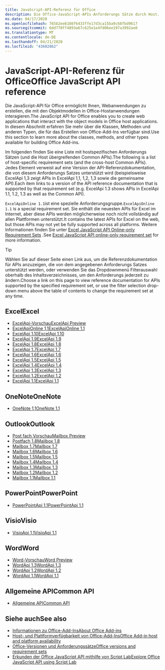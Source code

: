 ```yaml
---
title: JavaScript-API-Referenz für Office
description: Die Office-JavaScript-APIs-Anforderungs Sätze durch Host.
ms.date: 04/17/2020
ms.openlocfilehash: 765b2ee6108f6433ffe17d3ca15ba9c68fbd9617
ms.sourcegitcommit: 6dd770ff4893a67c625e1e4fd06ee197a3992ae0
ms.translationtype: MT
ms.contentlocale: de-DE
ms.lasthandoff: 04/21/2020
ms.locfileid: "43602862"
---
```

# <a name="office-javascript-api-reference"></a><span data-ttu-id="c5a82-103">JavaScript-API-Referenz für Office</span><span class="sxs-lookup"><span data-stu-id="c5a82-103">Office JavaScript API reference</span></span>

<span data-ttu-id="c5a82-104">Die JavaScript-API für Office ermöglicht Ihnen, Webanwendungen zu erstellen, die mit den Objektmodellen in Office-Hostanwendungen interagieren.</span><span class="sxs-lookup"><span data-stu-id="c5a82-104">The JavaScript API for Office enables you to create web applications that interact with the object models in Office host applications.</span></span> <span data-ttu-id="c5a82-105">In diesem Abschnitt erfahren Sie mehr über die Klassen, Methoden und anderen Typen, die für das Erstellen von Office-Add-Ins verfügbar sind.</span><span class="sxs-lookup"><span data-stu-id="c5a82-105">Use this section to learn more about the classes, methods, and other types available for building Office Add-ins.</span></span>

<span data-ttu-id="c5a82-106">Im folgenden finden Sie eine Liste mit hostspezifischen Anforderungs Sätzen (und die Host übergreifenden Common APIs).</span><span class="sxs-lookup"><span data-stu-id="c5a82-106">The following is a list of host-specific requirement sets (and the cross-host Common APIs).</span></span> <span data-ttu-id="c5a82-107">Jedes Element verweist auf eine Version der API-Referenzdokumentation, die von diesem Anforderungs Satzes unterstützt wird (beispielsweise ExcelApi 1,3 zeigt APIs in ExcelApi 1,1, 1,2, 1,3 sowie die gemeinsame API).</span><span class="sxs-lookup"><span data-stu-id="c5a82-107">Each item links to a version of the API reference documentation that is supported by that requirement set (e.g. ExcelApi 1.3 shows APIs in ExcelApi 1.1, 1.2, 1.3 as well as the Common API).</span></span>

<span data-ttu-id="c5a82-108">`ExcelApiOnline 1.1`ist eine spezielle Anforderungsgruppe.</span><span class="sxs-lookup"><span data-stu-id="c5a82-108">`ExcelApiOnline 1.1` is a special requirement set.</span></span> <span data-ttu-id="c5a82-109">Sie enthält die neuesten APIs für Excel im Internet, aber diese APIs werden möglicherweise noch nicht vollständig auf allen Plattformen unterstützt.</span><span class="sxs-lookup"><span data-stu-id="c5a82-109">It contains the latest APIs for Excel on the web, but those APIs may not yet be fully supported across all platforms.</span></span> <span data-ttu-id="c5a82-110">Weitere Informationen finden Sie unter [Excel JavaScript API Online-only Requirement Sets](/office/dev/add-ins/reference/requirement-sets/excel-api-online-requirement-set) .</span><span class="sxs-lookup"><span data-stu-id="c5a82-110">See [Excel JavaScript API online-only requirement set](/office/dev/add-ins/reference/requirement-sets/excel-api-online-requirement-set) for more information.</span></span>

> [!TIP]
> <span data-ttu-id="c5a82-111">Wählen Sie auf dieser Seite einen Link aus, um die Referenzdokumentation für APIs anzuzeigen, die von dem angegebenen Anforderungs Satzes unterstützt werden, oder verwenden Sie das Dropdownmenü Filterauswahl oberhalb des Inhaltsverzeichnisses, um den Anforderungs jederzeit zu ändern.</span><span class="sxs-lookup"><span data-stu-id="c5a82-111">Choose a link on this page to view reference documentation for APIs supported by the specified requirement set, or use the filter selection drop-down menu above the table of contents to change the requirement set at any time.</span></span>

## <a name="excel"></a><span data-ttu-id="c5a82-112">Excel</span><span class="sxs-lookup"><span data-stu-id="c5a82-112">Excel</span></span>

- [<span data-ttu-id="c5a82-113">ExcelApi-Vorschau</span><span class="sxs-lookup"><span data-stu-id="c5a82-113">ExcelApi Preview</span></span>](/javascript/api/excel?view=excel-js-preview)
- [<span data-ttu-id="c5a82-114">ExcelApiOnline 1,1</span><span class="sxs-lookup"><span data-stu-id="c5a82-114">ExcelApiOnline 1.1</span></span>](/javascript/api/excel?view=excel-js-online)
- [<span data-ttu-id="c5a82-115">ExcelApi 1.10</span><span class="sxs-lookup"><span data-stu-id="c5a82-115">ExcelApi 1.10</span></span>](/javascript/api/excel?view=excel-js-1.10)
- [<span data-ttu-id="c5a82-116">ExcelApi 1.9</span><span class="sxs-lookup"><span data-stu-id="c5a82-116">ExcelApi 1.9</span></span>](/javascript/api/excel?view=excel-js-1.9)
- [<span data-ttu-id="c5a82-117">ExcelApi 1.8</span><span class="sxs-lookup"><span data-stu-id="c5a82-117">ExcelApi 1.8</span></span>](/javascript/api/excel?view=excel-js-1.8)
- [<span data-ttu-id="c5a82-118">ExcelApi 1.7</span><span class="sxs-lookup"><span data-stu-id="c5a82-118">ExcelApi 1.7</span></span>](/javascript/api/excel?view=excel-js-1.7)
- [<span data-ttu-id="c5a82-119">ExcelApi 1.6</span><span class="sxs-lookup"><span data-stu-id="c5a82-119">ExcelApi 1.6</span></span>](/javascript/api/excel?view=excel-js-1.6)
- [<span data-ttu-id="c5a82-120">ExcelApi 1.5</span><span class="sxs-lookup"><span data-stu-id="c5a82-120">ExcelApi 1.5</span></span>](/javascript/api/excel?view=excel-js-1.5)
- [<span data-ttu-id="c5a82-121">ExcelApi 1.4</span><span class="sxs-lookup"><span data-stu-id="c5a82-121">ExcelApi 1.4</span></span>](/javascript/api/excel?view=excel-js-1.4)
- [<span data-ttu-id="c5a82-122">ExcelApi 1.3</span><span class="sxs-lookup"><span data-stu-id="c5a82-122">ExcelApi 1.3</span></span>](/javascript/api/excel?view=excel-js-1.3)
- [<span data-ttu-id="c5a82-123">ExcelApi 1.2</span><span class="sxs-lookup"><span data-stu-id="c5a82-123">ExcelApi 1.2</span></span>](/javascript/api/excel?view=excel-js-1.2)
- [<span data-ttu-id="c5a82-124">ExcelApi 1.1</span><span class="sxs-lookup"><span data-stu-id="c5a82-124">ExcelApi 1.1</span></span>](/javascript/api/excel?view=excel-js-1.1)

## <a name="onenote"></a><span data-ttu-id="c5a82-125">OneNote</span><span class="sxs-lookup"><span data-stu-id="c5a82-125">OneNote</span></span>

- [<span data-ttu-id="c5a82-126">OneNote 1,1</span><span class="sxs-lookup"><span data-stu-id="c5a82-126">OneNote 1.1</span></span>](/javascript/api/onenote?view=onenote-js-1.1)

## <a name="outlook"></a><span data-ttu-id="c5a82-127">Outlook</span><span class="sxs-lookup"><span data-stu-id="c5a82-127">Outlook</span></span>

- [<span data-ttu-id="c5a82-128">Post fach Vorschau</span><span class="sxs-lookup"><span data-stu-id="c5a82-128">Mailbox Preview</span></span>](/javascript/api/outlook?view=outlook-js-preview)
- [<span data-ttu-id="c5a82-129">Postfach 1.8</span><span class="sxs-lookup"><span data-stu-id="c5a82-129">Mailbox 1.8</span></span>](/javascript/api/outlook?view=outlook-js-1.8)
- [<span data-ttu-id="c5a82-130">Mailbox 1.7</span><span class="sxs-lookup"><span data-stu-id="c5a82-130">Mailbox 1.7</span></span>](/javascript/api/outlook?view=outlook-js-1.7)
- [<span data-ttu-id="c5a82-131">Mailbox 1.6</span><span class="sxs-lookup"><span data-stu-id="c5a82-131">Mailbox 1.6</span></span>](/javascript/api/outlook?view=outlook-js-1.6)
- [<span data-ttu-id="c5a82-132">Mailbox 1.5</span><span class="sxs-lookup"><span data-stu-id="c5a82-132">Mailbox 1.5</span></span>](/javascript/api/outlook?view=outlook-js-1.5)
- [<span data-ttu-id="c5a82-133">Mailbox 1.4</span><span class="sxs-lookup"><span data-stu-id="c5a82-133">Mailbox 1.4</span></span>](/javascript/api/outlook?view=outlook-js-1.4)
- [<span data-ttu-id="c5a82-134">Mailbox 1.3</span><span class="sxs-lookup"><span data-stu-id="c5a82-134">Mailbox 1.3</span></span>](/javascript/api/outlook?view=outlook-js-1.3)
- [<span data-ttu-id="c5a82-135">Mailbox 1.2</span><span class="sxs-lookup"><span data-stu-id="c5a82-135">Mailbox 1.2</span></span>](/javascript/api/outlook?view=outlook-js-1.2)
- [<span data-ttu-id="c5a82-136">Mailbox 1.1</span><span class="sxs-lookup"><span data-stu-id="c5a82-136">Mailbox 1.1</span></span>](/javascript/api/outlook?view=outlook-js-1.1)

## <a name="powerpoint"></a><span data-ttu-id="c5a82-137">PowerPoint</span><span class="sxs-lookup"><span data-stu-id="c5a82-137">PowerPoint</span></span>

- [<span data-ttu-id="c5a82-138">PowerPointApi 1.1</span><span class="sxs-lookup"><span data-stu-id="c5a82-138">PowerPointApi 1.1</span></span>](/javascript/api/powerpoint?view=powerpoint-js-1.1)

## <a name="visio"></a><span data-ttu-id="c5a82-139">Visio</span><span class="sxs-lookup"><span data-stu-id="c5a82-139">Visio</span></span>

- [<span data-ttu-id="c5a82-140">VisioApi 1,1</span><span class="sxs-lookup"><span data-stu-id="c5a82-140">VisioApi 1.1</span></span>](/javascript/api/visio?view=visio-js-1.1)

## <a name="word"></a><span data-ttu-id="c5a82-141">Word</span><span class="sxs-lookup"><span data-stu-id="c5a82-141">Word</span></span>

- [<span data-ttu-id="c5a82-142">Word-Vorschau</span><span class="sxs-lookup"><span data-stu-id="c5a82-142">Word Preview</span></span>](/javascript/api/word?view=word-js-preview)
- [<span data-ttu-id="c5a82-143">WordApi 1.3</span><span class="sxs-lookup"><span data-stu-id="c5a82-143">WordApi 1.3</span></span>](/javascript/api/word?view=word-js-1.3)
- [<span data-ttu-id="c5a82-144">WordApi 1.2</span><span class="sxs-lookup"><span data-stu-id="c5a82-144">WordApi 1.2</span></span>](/javascript/api/word?view=word-js-1.2)
- [<span data-ttu-id="c5a82-145">WordApi 1.1</span><span class="sxs-lookup"><span data-stu-id="c5a82-145">WordApi 1.1</span></span>](/javascript/api/word?view=word-js-1.1)

## <a name="common-api"></a><span data-ttu-id="c5a82-146">Allgemeine API</span><span class="sxs-lookup"><span data-stu-id="c5a82-146">Common API</span></span>

- [<span data-ttu-id="c5a82-147">Allgemeine API</span><span class="sxs-lookup"><span data-stu-id="c5a82-147">Common API</span></span>](/javascript/api/office?view=common-js)

## <a name="see-also"></a><span data-ttu-id="c5a82-148">Siehe auch</span><span class="sxs-lookup"><span data-stu-id="c5a82-148">See also</span></span>

- [<span data-ttu-id="c5a82-149">Informationen zu Office-Add-Ins</span><span class="sxs-lookup"><span data-stu-id="c5a82-149">About Office Add-ins</span></span>](/office/dev/add-ins/overview)
- [<span data-ttu-id="c5a82-150">Host- und Plattformverfügbarkeit von Office-Add-Ins</span><span class="sxs-lookup"><span data-stu-id="c5a82-150">Office Add-in host and platform availability</span></span>](/office/dev/add-ins/overview/office-add-in-availability)
- [<span data-ttu-id="c5a82-151">Office-Versionen und Anforderungssätze</span><span class="sxs-lookup"><span data-stu-id="c5a82-151">Office versions and requirement sets</span></span>](/office/dev/add-ins/develop/office-versions-and-requirement-sets)
- [<span data-ttu-id="c5a82-152">Erkunden der Office JavaScript API mithilfe von Script Lab</span><span class="sxs-lookup"><span data-stu-id="c5a82-152">Explore Office JavaScript API using Script Lab</span></span>](/office/dev/add-ins/overview/explore-with-script-lab)
